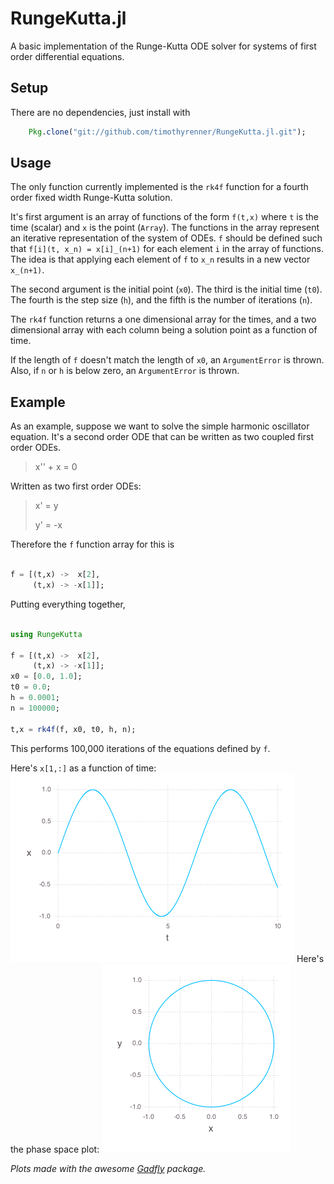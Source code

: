 # RungeKutta.jl

A basic implementation of the Runge-Kutta ODE solver for systems of first order differential equations.

## Setup

There are no dependencies, just install with

```julia
	Pkg.clone("git://github.com/timothyrenner/RungeKutta.jl.git");
```
## Usage

The only function currently implemented is the `rk4f` function for a fourth order fixed width Runge-Kutta solution.

It's first argument is an array of functions of the form `f(t,x)` where `t` is the time (scalar) and `x` is the point (`Array`).
The functions in the array represent an iterative representation of the system of ODEs.
`f` should be defined such that `f[i](t, x_n) = x[i]_(n+1)` for each element `i` in the array of functions.
The idea is that applying each element of `f` to `x_n` results in a new vector `x_(n+1)`.

The second argument is the initial point (`x0`).
The third is the initial time (`t0`).
The fourth is the step size (`h`), and the fifth is the number of iterations (`n`).

The `rk4f` function returns a one dimensional array for the times, and a two dimensional array with each column being a solution point as a function of time.

If the length of `f` doesn't match the length of `x0`, an `ArgumentError` is thrown.
Also, if `n` or `h` is below zero, an `ArgumentError` is thrown. 

## Example

As an example, suppose we want to solve the simple harmonic oscillator equation.
It's a second order ODE that can be written as two coupled first order ODEs.

> x'' + x = 0

Written as two first order ODEs:

> x' = y
> 
> y' = -x

Therefore the `f` function array for this is

```julia

f = [(t,x) ->  x[2],
	 (t,x) -> -x[1]];
```

Putting everything together,

```julia

using RungeKutta

f = [(t,x) ->  x[2],
	 (t,x) -> -x[1]];
x0 = [0.0, 1.0];
t0 = 0.0;
h = 0.0001;
n = 100000;

t,x = rk4f(f, x0, t0, h, n);
```

This performs 100,000 iterations of the equations defined by `f`.

Here's `x[1,:]` as a function of time:
![x(t) solution](doc/plots/sho_x.png)
Here's the phase space plot:
![phase solution](doc/plots/sho_phase.png)

_Plots made with the awesome [Gadfly](https://github.com/dcjones/Gadfly.jl) package._